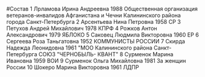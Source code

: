 #Состав
1 Лрламова Ирина Андреевна 1988 Общественная организация ветеранов-инвалидов Афганистана и Чечни Калининского района города Санкт-Петербурга
2 Арсентьева Нина Петровна 1958 СР
3 Петухов Андрей Михайлович 1978 КПРФ
4 Рожков Антон Александрович 1979 ЯБЛОКО
5 Саковец Людмила Викторовна 1960 ЕР
6 Сергеева Роза Таньгатовна 1952 КОММУНИСТЫ РОССИИ
7 Скирда Надежда Леонидовна 1961 \"МОО Калининского района Санкт-Петербурга СОЮЗ \"ЧЕРНОБЫЛЬ- КВАНТ\"
8 Сурменок Марина Ивановна 1959 ВОИ
9 Сурменок Ольга Михайловна 1981 За женщин России
10 Шокеро Марина Викторовна 1961 ЛДПР
